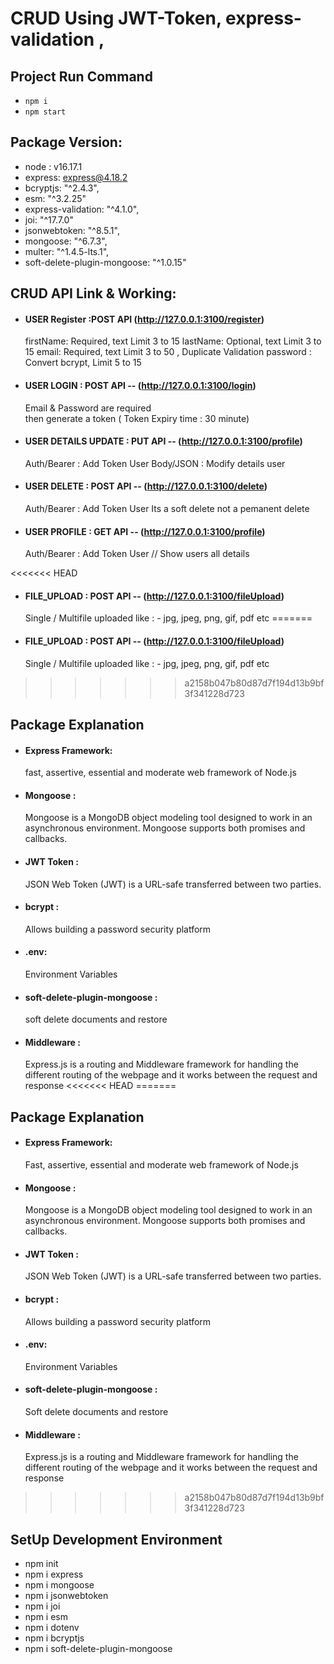# CRUD Using JWT-Token, express-validation , 

## Project Run Command
* `npm i`
* `npm start`

## Package Version:
 * node : v16.17.1
 * express: express@4.18.2
 * bcryptjs: "^2.4.3",
 * esm: "^3.2.25"
 * express-validation: "^4.1.0", 
 * joi: "^17.7.0"
 * jsonwebtoken: "^8.5.1",  
 * mongoose: "^6.7.3",
 * multer: "^1.4.5-lts.1",
 * soft-delete-plugin-mongoose: "^1.0.15"

## CRUD API Link & Working:
  * #### USER Register :POST API  (http://127.0.0.1:3100/register)
    firstName: Required, text Limit 3 to 15 
    lastName: Optional, text Limit 3 to 15
    email: Required, text Limit 3 to 50 , Duplicate Validation
    password : Convert bcrypt, Limit 5 to 15

  * #### USER LOGIN : POST API -- (http://127.0.0.1:3100/login)
    Email & Password are required  
    then generate a token ( Token Expiry time : 30 minute)

  * #### USER DETAILS UPDATE : PUT API -- (http://127.0.0.1:3100/profile)
    Auth/Bearer : Add Token User
    Body/JSON : Modify details user

  * #### USER DELETE : POST API --  (http://127.0.0.1:3100/delete)
    Auth/Bearer : Add Token User
    Its a soft delete not a pemanent delete

  * #### USER PROFILE : GET API -- (http://127.0.0.1:3100/profile)
    Auth/Bearer : Add Token User // Show users all details

<<<<<<< HEAD
 * #### FILE_UPLOAD : POST API -- (http://127.0.0.1:3100/fileUpload)
   Single / Multifile uploaded 
   like : - jpg, jpeg, png, gif, pdf etc
=======
  * #### FILE_UPLOAD : POST API -- (http://127.0.0.1:3100/fileUpload)
    Single / Multifile uploaded 
    like : - jpg, jpeg, png, gif, pdf etc
>>>>>>> a2158b047b80d87d7f194d13b9bf3f341228d723

## Package Explanation
* ####  Express Framework:
  fast, assertive, essential and moderate web framework of Node.js

*  #### Mongoose :
   Mongoose is a MongoDB object modeling tool designed to work in an asynchronous environment. Mongoose supports both promises and callbacks.

* #### JWT Token :
  JSON Web Token (JWT) is a URL-safe  transferred between two parties.

* #### bcrypt : 
  Allows building a password security platform

* #### .env:
  Environment Variables

* #### soft-delete-plugin-mongoose : 
  soft delete documents and restore

* #### Middleware : 
  Express.js is a routing and Middleware framework for handling the different routing of the webpage and it works between the request and response
<<<<<<< HEAD
=======



## Package Explanation
* ####  Express Framework:
  Fast, assertive, essential and moderate web framework of Node.js

* #### Mongoose :
  Mongoose is a MongoDB object modeling tool designed to work in an asynchronous environment. Mongoose supports both promises and callbacks.

* #### JWT Token :
  JSON Web Token (JWT) is a URL-safe  transferred between two parties.

* #### bcrypt : 
  Allows building a password security platform

* #### .env:
  Environment Variables

* #### soft-delete-plugin-mongoose : 
  Soft delete documents and restore

* #### Middleware : 
  Express.js is a routing and Middleware framework for handling the different routing of the webpage and it works between the request and response
>>>>>>> a2158b047b80d87d7f194d13b9bf3f341228d723


## SetUp Development Environment
  * npm init
  * npm i express
  * npm i mongoose
  * npm i jsonwebtoken
  * npm i joi
  * npm i esm
  * npm i dotenv
  * npm i bcryptjs
  * npm i soft-delete-plugin-mongoose
  
